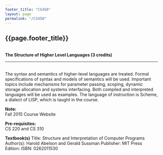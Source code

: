 ```yaml
---
footer_title: "CS450"
layout: page
permalink: "/CS450"
---
```


## {{page.footer_title}}
\
**The Structure of Higher Level Languages (3 credits)**

---
\
The syntax and semantics of higher-level languages are treated. Formal specifications of syntax and models of semantics will be used. Important topics include mechanisms for parameter passing, scoping, dynamic storage allocation and systems interfacing. Both compiled and interpreted languages will be used as examples. The language of instruction is Scheme, a dialect of LISP, which is taught in the course.

**Note:**
\
Fall 2015 Course Website

**Pre-requisites:**
\
CS 220 and CS 310

**Textbook(s)**
Title: Structure and Interpretation of Computer Programs
Author(s): Harold Abelson and Gerald Sussman
Publisher: MIT Press
Edition:
ISBN: 0262011530